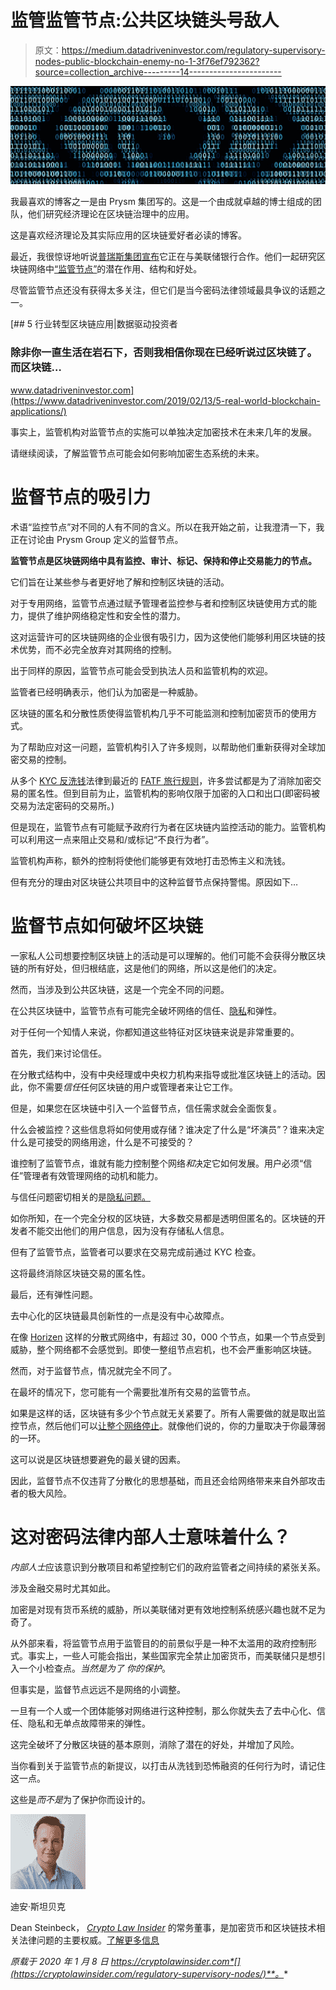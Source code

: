 # 监管监管节点:公共区块链头号敌人

> 原文：<https://medium.datadriveninvestor.com/regulatory-supervisory-nodes-public-blockchain-enemy-no-1-3f76ef792362?source=collection_archive---------14----------------------->

![](img/283b3f4d7784c554b5be84bbde061cde.png)

我最喜欢的博客之一是由 Prysm 集团写的。这是一个由成就卓越的博士组成的团队，他们研究经济理论在区块链治理中的应用。

这是喜欢经济理论及其实际应用的区块链爱好者必读的博客。

最近，我很惊讶地听说[普瑞斯集团宣布](https://www.crowdfundinsider.com/2019/08/150433-federal-reserve-bank-of-boston-to-partner-with-prysm-group-on-blockchain-supervisory-nodes/)它正在与美联储银行合作。他们一起研究区块链网络中[“监管节点”](https://www.bostonfed.org/publications/fintech/beyond-theory-getting-practical-with-blockchain/a-new-use-case-a-supervisory-node.aspx)的潜在作用、结构和好处。

尽管监管节点还没有获得太多关注，但它们是当今密码法律领域最具争议的话题之一。

[](https://www.datadriveninvestor.com/2019/02/13/5-real-world-blockchain-applications/) [## 5 行业转型区块链应用|数据驱动投资者

### 除非你一直生活在岩石下，否则我相信你现在已经听说过区块链了。而区块链…

www.datadriveninvestor.com](https://www.datadriveninvestor.com/2019/02/13/5-real-world-blockchain-applications/) 

事实上，监管机构对监管节点的实施可以单独决定加密技术在未来几年的发展。

请继续阅读，了解监管节点可能会如何影响加密生态系统的未来。

# 监督节点的吸引力

术语“监控节点”对不同的人有不同的含义。所以在我开始之前，让我澄清一下，我正在讨论由 Prysm Group 定义的监督节点。

**监管节点是区块链网络中具有监控、审计、标记、保持和停止交易能力的节点。**

它们旨在让某些参与者更好地了解和控制区块链的活动。

对于专用网络，监管节点通过赋予管理者监控参与者和控制区块链使用方式的能力，提供了维护网络稳定性和安全性的潜力。

这对运营许可的区块链网络的企业很有吸引力，因为这使他们能够利用区块链的技术优势，而不必完全放弃对其网络的控制。

出于同样的原因，监管节点可能会受到执法人员和监管机构的欢迎。

监管者已经明确表示，他们认为加密是一种威胁。

区块链的匿名和分散性质使得监管机构几乎不可能监测和控制加密货币的使用方式。

为了帮助应对这一问题，监管机构引入了许多规则，以帮助他们重新获得对全球加密交易的控制。

从多个 [KYC 反洗钱](http://cryptolawinsider.com/kyc-aml)法律到最近的 [FATF 旅行规则](https://cryptolawinsider.com/fatf-travel-rule/)，许多尝试都是为了消除加密交易的匿名性。但到目前为止，监管机构的影响仅限于加密的入口和出口(即密码被交易为法定密码的交易所。)

但是现在，监管节点有可能赋予政府行为者在区块链内监控活动的能力。监管机构可以利用这一点来阻止交易和/或标记“不良行为者”。

监管机构声称，额外的控制将使他们能够更有效地打击恐怖主义和洗钱。

但有充分的理由对区块链公共项目中的这种监督节点保持警惕。原因如下…

# 监督节点如何破坏区块链

一家私人公司想要控制区块链上的活动是可以理解的。他们可能不会获得分散区块链的所有好处，但归根结底，这是他们的网络，所以这是他们的决定。

然而，当涉及到公共区块链，这是一个完全不同的问题。

在公共区块链中，监管节点有可能完全破坏网络的信任、[隐私](https://cryptolawinsider.com/data-privacy-nothing-to-hide/)和弹性。

对于任何一个知情人来说，你都知道这些特征对区块链来说是非常重要的。

首先，我们来讨论信任。

在分散式结构中，没有中央经理或中央权力机构来指导或批准区块链上的活动。因此，你不需要*信任*任何区块链的用户或管理者来让它工作。

但是，如果您在区块链中引入一个监督节点，信任需求就会全面恢复。

什么会被监控？这些信息将如何使用或存储？谁决定了什么是“坏演员”？谁来决定什么是可接受的网络用途，什么是不可接受的？

谁控制了监管节点，谁就有能力控制整个网络*和*决定它如何发展。用户必须“信任”管理者有效管理网络的动机和能力。

与信任问题密切相关的是[隐私问题。](https://cryptolawinsider.com/data-privacy-nothing-to-hide/)

如你所知，在一个完全分权的区块链，大多数交易都是透明但匿名的。区块链的开发者不能交出他们的用户信息，因为没有存储私人信息。

但有了监管节点，监管者可以要求在交易完成前通过 KYC 检查。

这将最终消除区块链交易的匿名性。

最后，还有弹性问题。

去中心化的区块链最具创新性的一点是没有中心故障点。

在像 [Horizen](https://cryptolawinsider.com/horizen) 这样的分散式网络中，有超过 30，000 个节点，如果一个节点受到威胁，整个网络都不会感觉到。即使一整组节点宕机，也不会严重影响区块链。

然而，对于监督节点，情况就完全不同了。

在最坏的情况下，您可能有一个需要批准所有交易的监管节点。

如果是这样的话，区块链有多少个节点就无关紧要了。所有人需要做的就是取出监控节点，然后他们可以[让整个网络停止](https://cryptolawinsider.com/stellar-crash/)。就像他们说的，你的力量取决于你最薄弱的一环。

这可以说是区块链想要避免的最关键的因素。

因此，监督节点不仅违背了分散化的思想基础，而且还会给网络带来来自外部攻击者的极大风险。

# 这对密码法律内部人士意味着什么？

*内部人士*应该意识到分散项目和希望控制它们的政府监管者之间持续的紧张关系。

涉及金融交易时尤其如此。

加密是对现有货币系统的威胁，所以美联储对更有效地控制系统感兴趣也就不足为奇了。

从外部来看，将监管节点用于监管目的的前景似乎是一种不太滥用的政府控制形式。事实上，一些人可能会指出，某些国家完全禁止加密货币，而美联储只是想引入一个小检查点。*当然是为了* *你的保护*。

但事实是，监督节点远远不是网络的小调整。

一旦有一个人或一个团体能够对网络进行这种控制，那么你就失去了去中心化、信任、隐私和无单点故障带来的弹性。

这完全破坏了分散区块链的基本原则，消除了潜在的好处，并增加了风险。

当你看到关于监管节点的新提议，以打击从洗钱到恐怖融资的任何行为时，请记住这一点。

这些是*而不是*为了保护你而设计的。

![](img/0288466ce215f5e12ba369d986490a2f.png)

迪安·斯坦贝克

Dean Steinbeck， [*Crypto Law Insider*](https://www.cryptolawinsider.com) 的常务董事，是加密货币和区块链技术相关法律问题的主要权威。[了解更多信息](https://cryptolawinsider.com/regulatory-supervisory-nodes/)

*原载于 2020 年 1 月 8 日 https://cryptolawinsider.com*[](https://cryptolawinsider.com/regulatory-supervisory-nodes/)**。**